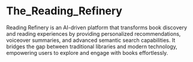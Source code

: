 # The_Reading_Refinery

Reading Refinery is an AI-driven platform that transforms book discovery and reading experiences by providing personalized recommendations, voiceover summaries, and advanced semantic search capabilities. It bridges the gap between traditional libraries and modern technology, empowering users to explore and engage with books effortlessly.
